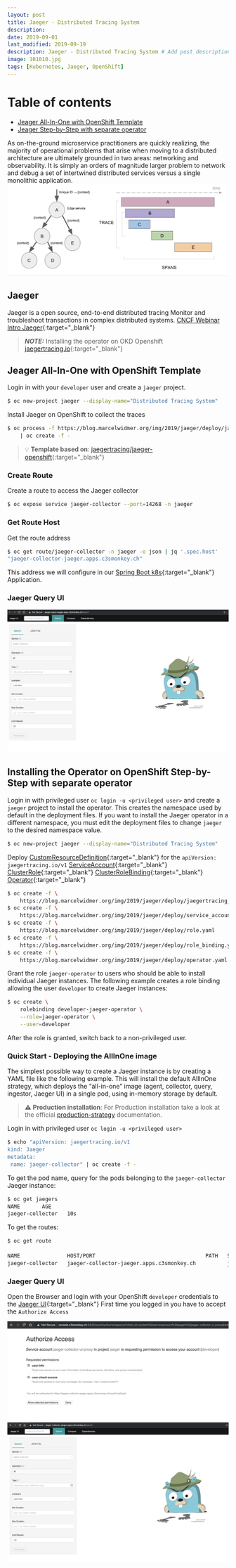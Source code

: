 ```yaml
--- 
layout: post
title: Jaeger - Distributed Tracing System
description: 
date: 2019-09-01
last_modified: 2019-09-19
description: Jaeger - Distributed Tracing System # Add post description (optional)
image: 101010.jpg
tags: [Kubernetes, Jaeger, OpenShift]
---
```



# Table of contents
* [Jeager All-In-One with OpenShift Template](#All-In-One-Template)
* [Jeager Step-by-Step with separate operator](#installStepByStep)

As on-the-ground microservice practitioners are quickly realizing, the majority of operational problems that arise when moving to a
distributed architecture are ultimately grounded in two areas: networking and observability. 
It is simply an orders of magnitude larger problem to network and debug a set of intertwined distributed services versus a single monolithic application.
![Distributed Tracing In A Nutshell](/img/2019/jaeger/Distributed-Tracing-In-A-Nutshell.png)

## Jaeger 
Jaeger is a open source, end-to-end distributed tracing Monitor and troubleshoot transactions in complex distributed systems.
[CNCF Webinar Intro Jaeger](https://www.cncf.io/wp-content/uploads/2018/01/CNCF_Webinar_Intro_Jaeger_v1.0_-_2018-01-16.pdf){:target="_blank"}

> **_NOTE:_**  Installing the operator on OKD Openshift [jaegertracing.io](https://www.jaegertracing.io/docs/1.13/operator/#installing-the-operator-on-okd-openshift){:target="_blank"}


## Jeager All-In-One with OpenShift Template <a name="All-In-One-Template"></a>
Login in with your `developer` user and create a `jaeger` project.

```bash
$ oc new-project jaeger --display-name="Distributed Tracing System"
```

Install Jaeger on OpenShift to collect the traces 
```bash
$ oc process -f https://blog.marcelwidmer.org/img/2019/jaeger/deploy/jaeger-all-in-one-template.yml \
    | oc create -f -
```
> 💡 **Template based on**: [jaegertracing/jaeger-openshift](https://raw.githubusercontent.com/jaegertracing/jaeger-openshift/master/all-in-one/jaeger-all-in-one-template.yml){:target="_blank"}


### Create Route 
Create a route to access the Jaeger collector
```bash
$ oc expose service jaeger-collector --port=14268 -n jaeger
```

### Get Route Host <a name="GetRouteHost"></a>
Get the route address
```bash
$ oc get route/jaeger-collector -n jaeger -o json | jq '.spec.host'
"jaeger-collector-jaeger.apps.c3smonkey.ch"
```
This address we will configure in our [Spring Boot k8s](http://blog.marcelwidmer.org/spring-boot-k8s/){:target="_blank"} Application.


### Jaeger Query UI

![jaeger-query-ui.png](/img/2019/jaeger/jaeger-query-ui.png)


## Installing the Operator on OpenShift Step-by-Step with separate operator <a name="installStepByStep"></a>
Login in with privileged user `oc login -u <privileged user>` and create a `jaeger` project to install the operator.
This creates the namespace used by default in the deployment files. If you want to install the Jaeger operator in a different namespace, 
you must edit the deployment files to change `jaeger` to the desired namespace value.
```bash
$ oc new-project jaeger --display-name="Distributed Tracing System"
```

Deploy [CustomResourceDefinition](/img/2019/jaeger/deploy/jaegertracing_v1_jaeger_crd.yaml){:target="_blank"} for the `apiVersion: jaegertracing.io/v1`
[ServiceAccount](/img/2019/jaeger/deploy/service_account.yaml){:target="_blank"} [ClusterRole](/img/2019/jaeger/deploy/role.yaml){:target="_blank"} 
[ClusterRoleBinding](/img/2019/jaeger/deploy/role_binding.yaml){:target="_blank"} [Operator](/img/2019/jaeger/deploy/operator.yaml){:target="_blank"}

```bash
$ oc create -f \
    https://blog.marcelwidmer.org/img/2019/jaeger/deploy/jaegertracing_v1_jaeger_crd.yaml
$ oc create -f \
    https://blog.marcelwidmer.org/img/2019/jaeger/deploy/service_account.yaml    
$ oc create -f \
    https://blog.marcelwidmer.org/img/2019/jaeger/deploy/role.yaml    
$ oc create -f \
    https://blog.marcelwidmer.org/img/2019/jaeger/deploy/role_binding.yaml    
$ oc create -f \
    https://blog.marcelwidmer.org/img/2019/jaeger/deploy/operator.yaml    

```

Grant the role `jaeger-operator` to users who should be able to install individual Jaeger instances. 
The following example creates a role binding allowing the user `developer` to create Jaeger instances:
```bash 
$ oc create \
    rolebinding developer-jaeger-operator \
    --role=jaeger-operator \
    --user=developer
```
After the role is granted, switch back to a non-privileged user.

### Quick Start - Deploying the AllInOne image
The simplest possible way to create a Jaeger instance is by creating a YAML file like the following example. 
This will install the default AllInOne strategy, which deploys the “all-in-one” image 
(agent, collector, query, ingestor, Jaeger UI) in a single pod, using in-memory storage by default.

> ⚠️ **Production installation**: For Production installation take a look at the official [production-strategy](https://www.jaegertracing.io/docs/1.13/operator/#production-strategy) documentation.

Login in with privileged user `oc login -u <privileged user>`
```bash 
$ echo "apiVersion: jaegertracing.io/v1
kind: Jaeger
metadata:
 name: jaeger-collector" | oc create -f -
```
To get the pod name, query for the pods belonging to the `jaeger-collector` Jaeger instance:

```bash
$ oc get jaegers                                                                                                                                                            
NAME       AGE
jaeger-collector   10s
```

To get the routes:
```bash
$ oc get route

NAME               HOST/PORT                                   PATH   SERVICES                 PORT    TERMINATION   WILDCARD
jaeger-collector   jaeger-collector-jaeger.apps.c3smonkey.ch          jaeger-collector-query   <all>   reencrypt     None
```

### Jaeger Query UI
Open the Browser and login with your OpenShift `developer` credentials to the [Jaeger UI](https://jaeger-collector-jaeger.apps.c3smonkey.ch/search){:target="_blank"} 
First time you logged in you have to accept the `Authorize Access`

![OAuth](/img/2019/jaeger/OAuth.png)
![jaeger-collector-ui](/img/2019/jaeger/jaeger-collector-ui.png)

[jekyll-docs]: https://jekyllrb.com/docs/home
[jekyll-gh]:   https://github.com/jekyll/jekyll
[jekyll-talk]: https://talk.jekyllrb.com/
